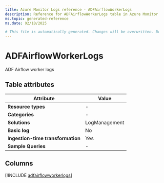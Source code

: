 ```yaml
---
title: Azure Monitor Logs reference - ADFAirflowWorkerLogs
description: Reference for ADFAirflowWorkerLogs table in Azure Monitor Logs.
ms.topic: generated-reference
ms.date: 02/18/2025

# This file is automatically generated. Changes will be overwritten. Do not change this file directly.
---
```


# ADFAirflowWorkerLogs

ADF Airflow worker logs


## Table attributes

|Attribute|Value|
|---|---|
|**Resource types**|-|
|**Categories**|-|
|**Solutions**| LogManagement|
|**Basic log**|No|
|**Ingestion-time transformation**|Yes|
|**Sample Queries**|-|



## Columns
  
[!INCLUDE [adfairflowworkerlogs](~/reusable-content/ce-skilling/azure/includes/azure-monitor/reference/tables/adfairflowworkerlogs-include.md)]
